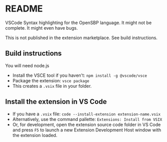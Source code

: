 # README

VSCode Syntax highlighting for the OpenSBP language. It might not be complete. It might even have bugs.

This is not published in the extension marketplace. See build instructions.

## Build instructions

You will need node.js

- Install the VSCE tool if you haven't: `npm install -g @vscode/vsce`
- Package the extension: `vsce package`
- This creates a `.vsix` file in your folder.

## Install the extension in VS Code

- If you have a `.vsix` file: `code --install-extension extension-name.vsix`
- Alternatively, use the command pallette: `Extensions: Install from VSIX`
- Or, for development, open the extension source code folder in VS Code and press `F5` to launch a new Extension Development Host window with the extension loaded.